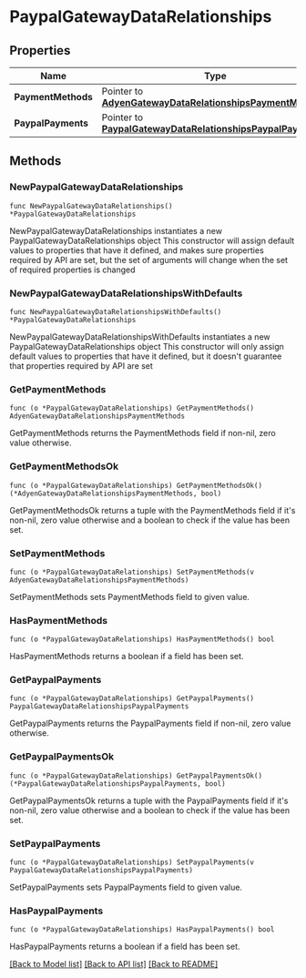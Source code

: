 # PaypalGatewayDataRelationships

## Properties

Name | Type | Description | Notes
------------ | ------------- | ------------- | -------------
**PaymentMethods** | Pointer to [**AdyenGatewayDataRelationshipsPaymentMethods**](AdyenGatewayDataRelationshipsPaymentMethods.md) |  | [optional] 
**PaypalPayments** | Pointer to [**PaypalGatewayDataRelationshipsPaypalPayments**](PaypalGatewayDataRelationshipsPaypalPayments.md) |  | [optional] 

## Methods

### NewPaypalGatewayDataRelationships

`func NewPaypalGatewayDataRelationships() *PaypalGatewayDataRelationships`

NewPaypalGatewayDataRelationships instantiates a new PaypalGatewayDataRelationships object
This constructor will assign default values to properties that have it defined,
and makes sure properties required by API are set, but the set of arguments
will change when the set of required properties is changed

### NewPaypalGatewayDataRelationshipsWithDefaults

`func NewPaypalGatewayDataRelationshipsWithDefaults() *PaypalGatewayDataRelationships`

NewPaypalGatewayDataRelationshipsWithDefaults instantiates a new PaypalGatewayDataRelationships object
This constructor will only assign default values to properties that have it defined,
but it doesn't guarantee that properties required by API are set

### GetPaymentMethods

`func (o *PaypalGatewayDataRelationships) GetPaymentMethods() AdyenGatewayDataRelationshipsPaymentMethods`

GetPaymentMethods returns the PaymentMethods field if non-nil, zero value otherwise.

### GetPaymentMethodsOk

`func (o *PaypalGatewayDataRelationships) GetPaymentMethodsOk() (*AdyenGatewayDataRelationshipsPaymentMethods, bool)`

GetPaymentMethodsOk returns a tuple with the PaymentMethods field if it's non-nil, zero value otherwise
and a boolean to check if the value has been set.

### SetPaymentMethods

`func (o *PaypalGatewayDataRelationships) SetPaymentMethods(v AdyenGatewayDataRelationshipsPaymentMethods)`

SetPaymentMethods sets PaymentMethods field to given value.

### HasPaymentMethods

`func (o *PaypalGatewayDataRelationships) HasPaymentMethods() bool`

HasPaymentMethods returns a boolean if a field has been set.

### GetPaypalPayments

`func (o *PaypalGatewayDataRelationships) GetPaypalPayments() PaypalGatewayDataRelationshipsPaypalPayments`

GetPaypalPayments returns the PaypalPayments field if non-nil, zero value otherwise.

### GetPaypalPaymentsOk

`func (o *PaypalGatewayDataRelationships) GetPaypalPaymentsOk() (*PaypalGatewayDataRelationshipsPaypalPayments, bool)`

GetPaypalPaymentsOk returns a tuple with the PaypalPayments field if it's non-nil, zero value otherwise
and a boolean to check if the value has been set.

### SetPaypalPayments

`func (o *PaypalGatewayDataRelationships) SetPaypalPayments(v PaypalGatewayDataRelationshipsPaypalPayments)`

SetPaypalPayments sets PaypalPayments field to given value.

### HasPaypalPayments

`func (o *PaypalGatewayDataRelationships) HasPaypalPayments() bool`

HasPaypalPayments returns a boolean if a field has been set.


[[Back to Model list]](../README.md#documentation-for-models) [[Back to API list]](../README.md#documentation-for-api-endpoints) [[Back to README]](../README.md)


